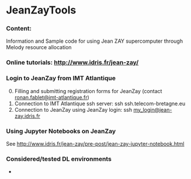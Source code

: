 # JeanZayTools

### Content:
Information and Sample code for using Jean ZAY supercomputer through Melody resource allocation

### Online tutorials: http://www.idris.fr/jean-zay/

### Login to JeanZay from IMT Atlantique
0. Filling and submitting registration forms for JeanZay (contact ronan.fablet@imt-atlantique.fr)
1. Connection to IMT Atlantique ssh server: ssh ssh.telecom-bretagne.eu
2. Connection to JeanZay using JeanZay login: ssh my_login@jean-zay.idris.fr

### Using Jupyter Notebooks on JeanZay
See http://www.idris.fr/jean-zay/pre-post/jean-zay-jupyter-notebook.html

### Considered/tested DL environments
- 

